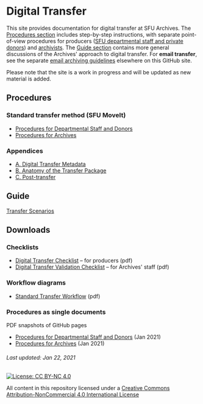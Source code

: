 # Digital Transfer
This site provides documentation for digital transfer at SFU Archives. The [Procedures section](#procedures) includes step-by-step instructions, with separate point-of-view procedures for producers ([SFU departmental staff and private donors](procedures/standard-producers/00-introduction.md)) and [archivists](procedures/standard-archives/00-introduction.md). The [Guide section](#guide) contains more general discussions of the Archives' approach to digital transfer. For **email transfer**, see the separate [email archiving guidelines](https://github.com/SFU-Archives/email-archiving) elsewhere on this GitHub site.

Please note that the site is a work in progress and will be updated as new material is added.

## Procedures
### Standard transfer method (SFU MoveIt)
- [Procedures for Departmental Staff and Donors](procedures/standard-producers/00-introduction.md)
- [Procedures for Archives](procedures/standard-archives/00-introduction.md)

### Appendices
- [A. Digital Transfer Metadata](procedures/appendices/a-transfer-metadata.md)
- [B. Anatomy of the Transfer Package](procedures/appendices/b-anatomy-transfer-package.md)
- [C. Post-transfer](procedures/appendices/c-post-transfer.md)

## Guide
[Transfer Scenarios](guide/transfer-scenarios.md)

## Downloads
### Checklists
- [Digital Transfer Checklist](downloads/checklist-transfer.pdf) – for producers (pdf)
- [Digital Transfer Validation Checklist](downloads/checklist-validation.pdf) – for Archives' staff (pdf)

### Workflow diagrams
- [Standard Transfer Workflow](downloads/workflow-standard.pdf) (pdf)

### Procedures as single documents
PDF snapshots of GitHub pages
- [Procedures for Departmental Staff and Donors](downloads/procedures-producers-full.pdf) (Jan 2021)
- [Procedures for Archives](downloads/procedures-archives-full.pdf) (Jan 2021)

###### Last updated: Jan 22, 2021

[![License: CC BY-NC 4.0](https://img.shields.io/badge/License-CC%20BY--NC%204.0-lightgrey.svg)](https://creativecommons.org/licenses/by-nc/4.0/)

All content in this repository licensed under a [Creative Commons Attribution-NonCommercial 4.0 International License](https://creativecommons.org/licenses/by-nc/4.0/)
